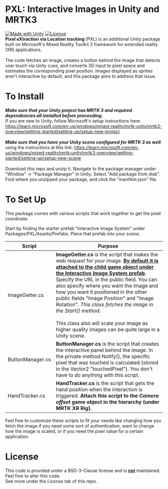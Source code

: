# PXL: Interactive Images in Unity and MRTK3
[![Made with Unity](https://img.shields.io/badge/Made%20with-Unity-57b9d3.svg?style=flat&logo=unity)](https://unity3d.com)
[![License](https://img.shields.io/badge/License-BSD_3--Clause-blue.svg)](https://opensource.org/licenses/BSD-3-Clause)
<br>
<b> Pixel eXtraction via Location tracking </b> (PXL) is an additional Unity package built on Microsoft's Mixed Reality Toolkit 3 framework for extended reality (XR) applications.
<br><br>
The code fetches an image, creates a button behind the image that detects user touch via Unity cues, and converts 3D input to pixel space and estimates the corresponding pixel position. Images displayed as sprites aren't interactive by default, and this package aims to address that issue. 

# To Install
<b><i> Make sure that your Unity project has MRTK 3 and required dependencies all installed before proceeding.</i></b> <br> 
If you are new to Unity, follow Microsoft's setup instructions here: https://learn.microsoft.com/en-us/windows/mixed-reality/mrtk-unity/mrtk3-overview/getting-started/setting-up/setup-new-project<br><br>
<b><i>Make sure that you have your Unity scene configured for MRTK 3 as well </i></b> using the instructions at this link: https://learn.microsoft.com/en-us/windows/mixed-reality/mrtk-unity/mrtk3-overview/getting-started/setting-up/setup-new-scene <br><br>
Download this repo and unzip it. Navigate to the package manager under "Window" -> "Package Manager" in Unity. Select "Add package from disk". Find where you unzipped your package, and click the "manifest.json" file. 

# To Set Up
This package comes with various scripts that work together to get the pixel coordinate.

Start by finding the starter prefab "Interactive Image System" under Packages/PXL/Assets/Prefabs. Place that prefab into your scene.

| Script | Purpose |
| ------ | ------- | 
|ImageGetter.cs| <b>ImageGetter.cs</b> is the script that makes the web request for your image. <b><ins>By default it is attached to the child game object under the Interactive Image System prefab</ins></b>. Specify the URL in the public field. You can also specify where you want the image and how you want it positioned in the other public fields "Image Position" and "Image Rotation". <i> This class fetches the image in the Start() method. </i> <br><br> This class also will scale your image as higher quality images can be quite large in a Unity scene. |
|ButtonManager.cs| <b>ButtonManager.cs</b> is the script that creates the interactive panel behind the image. In the private method Notify(), the specific pixel that was touched is calculated (stored in the Vector2 "touchedPixel"). You don't have to do anything with this script.|
|HandTracker.cs|<b>HandTracker.cs</b> is the script that gets the hand position when the interaction is triggered. <b>Attach this script to the <i>Camera offset</i> game object in the hierarchy (under MRTK XR Rig).</b>| <br><br>
Feel free to customize these scripts to fit your needs like changing how you fetch the image if you need some sort of authentication, want to change how the image is scaled, or if you need the pixel value for a certain application. 

# License
This code is provided under a BSD-3-Clause license and is <b><ins>not</ins></b> maintained. Feel free to alter this code. <br> See more under the <i>License</i> tab of this repo.
